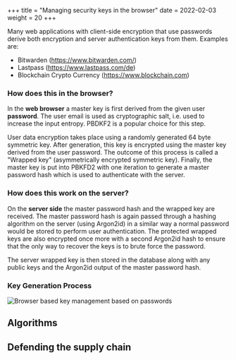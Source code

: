 +++
title = "Managing security keys in the browser"
date = 2022-02-03
weight = 20
+++

Many web applications with client-side encryption that use passwords derive both encryption and server authentication keys from them. Examples are:

- Bitwarden (https://www.bitwarden.com/)
- Lastpass (https://www.lastpass.com/de)
- Blockchain Crypto Currency (https://www.blockchain.com)

### How does this in the browser?

In the **web browser** a master key is first derived from the given user **password**. The user email is used as cryptographic salt, i.e. used to increase the input entropy. PBDKF2 is a popular choice for this step.

User data encryption takes place using a randomly generated 64 byte symmetric key. After generation, this key is encrypted using the master key derived from the user password. The outcome of this process is called a "Wrapped key" (asymmetrically encrypted symmetric key). Finally, the master key is put into PBKFD2 with one iteration to generate a master password hash which is used to authenticate with the server.

### How does this work on the server?

On the **server side** the master password hash and the wrapped key are received. The master password hash is again passed through a hashing algorithm on the server (using Argon2id) in a similar way a normal password would be stored to perform user authentication. The protected wrapped keys are also encrypted once more with a second Argon2id hash to ensure that the only way to recover the keys is to brute force the password. 

The server wrapped key is then stored in the database along with any public keys and the Argon2id output of the master password hash. 

### Key Generation Process

![Browser based key management based on passwords](/docs/reference/client-side-encryption.png)

## Algorithms

## Defending the supply chain